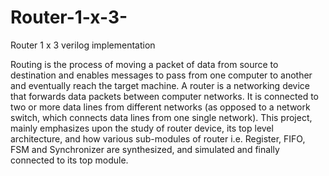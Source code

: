 # Router-1-x-3-
Router 1 x 3  verilog implementation

Routing is the process of moving a packet of data from source to destination and enables messages to pass from one computer to another and eventually reach the target machine. A router is a networking device that forwards data packets between computer networks. It is connected to two or more data lines from different networks (as opposed to a network switch, which connects data lines from one single network). This project, mainly emphasizes upon the study of router device, its top level architecture, and how various sub-modules of router i.e. Register, FIFO, FSM and Synchronizer are synthesized, and simulated and finally connected to its top module.
